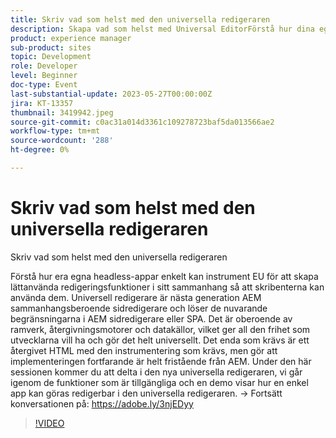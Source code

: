 ```yaml
---
title: Skriv vad som helst med den universella redigeraren
description: Skapa vad som helst med Universal EditorFörstå hur dina egna headless-appar enkelt kan mäta upp EU för att ge redigering i sitt sammanhang med låg friktion till författarnas fingertoppar. Universell redigerare är nästa generation AEM sammanhangsberoende sidredigerare och löser de nuvarande begränsningarna i AEM sidredigerare eller SPA. Det är oberoende av ramverk, återgivningsmotorer och datakällor, vilket ger all den frihet som utvecklarna vill ha och gör det helt universellt. Det enda som krävs är ett återgivet HTML med den instrumentering som krävs, men gör att implementeringen fortfarande är helt fristående från AEM. Under den här sessionen kommer du att delta i den nya universella redigeraren, vi går igenom de funktioner som är tillgängliga och en demo visar hur en enkel app kan göras redigerbar i den universella redigeraren.
product: experience manager
sub-product: sites
topic: Development
role: Developer
level: Beginner
doc-type: Event
last-substantial-update: 2023-05-27T00:00:00Z
jira: KT-13357
thumbnail: 3419942.jpeg
source-git-commit: c0ac31a014d3361c109278723baf5da013566ae2
workflow-type: tm+mt
source-wordcount: '288'
ht-degree: 0%

---
```



# Skriv vad som helst med den universella redigeraren

Skriv vad som helst med den universella redigeraren

Förstå hur era egna headless-appar enkelt kan instrument EU för att skapa lättanvända redigeringsfunktioner i sitt sammanhang så att skribenterna kan använda dem. Universell redigerare är nästa generation AEM sammanhangsberoende sidredigerare och löser de nuvarande begränsningarna i AEM sidredigerare eller SPA. Det är oberoende av ramverk, återgivningsmotorer och datakällor, vilket ger all den frihet som utvecklarna vill ha och gör det helt universellt. Det enda som krävs är ett återgivet HTML med den instrumentering som krävs, men gör att implementeringen fortfarande är helt fristående från AEM. Under den här sessionen kommer du att delta i den nya universella redigeraren, vi går igenom de funktioner som är tillgängliga och en demo visar hur en enkel app kan göras redigerbar i den universella redigeraren. → Fortsätt konversationen på: https://adobe.ly/3njEDyy

>[!VIDEO](https://video.tv.adobe.com/v/3419942/?learn=on)
